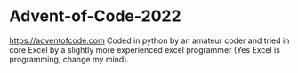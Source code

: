 # Advent-of-Code-2022

https://adventofcode.com
Coded in python by an amateur coder and tried in core Excel by a slightly more experienced excel programmer (Yes Excel is programming, change my mind). 
